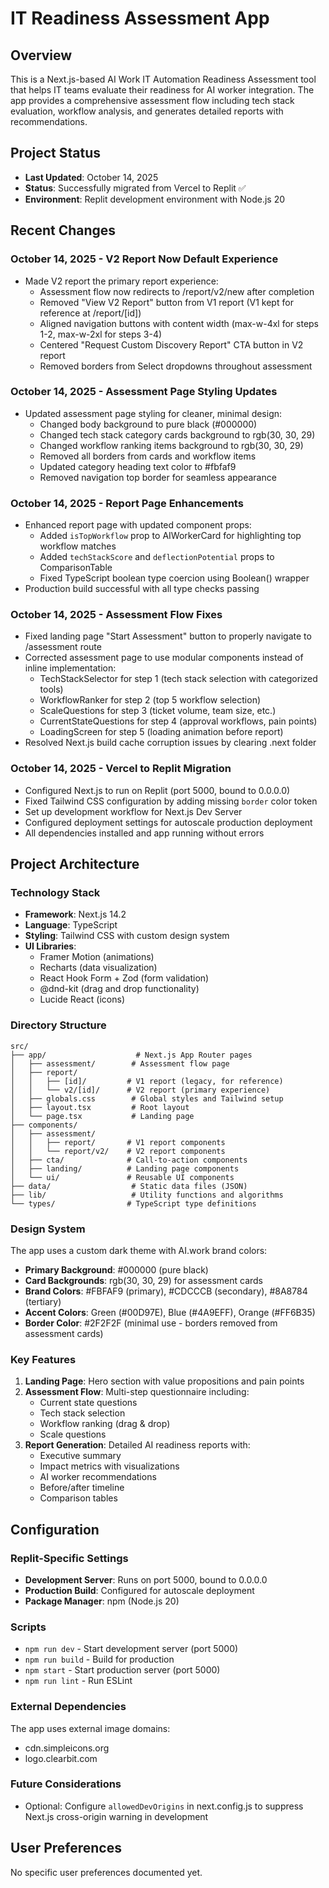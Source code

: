 # IT Readiness Assessment App

## Overview
This is a Next.js-based AI Work IT Automation Readiness Assessment tool that helps IT teams evaluate their readiness for AI worker integration. The app provides a comprehensive assessment flow including tech stack evaluation, workflow analysis, and generates detailed reports with recommendations.

## Project Status
- **Last Updated**: October 14, 2025
- **Status**: Successfully migrated from Vercel to Replit ✅
- **Environment**: Replit development environment with Node.js 20

## Recent Changes
### October 14, 2025 - V2 Report Now Default Experience
- Made V2 report the primary report experience:
  - Assessment flow now redirects to /report/v2/new after completion
  - Removed "View V2 Report" button from V1 report (V1 kept for reference at /report/[id])
  - Aligned navigation buttons with content width (max-w-4xl for steps 1-2, max-w-2xl for steps 3-4)
  - Centered "Request Custom Discovery Report" CTA button in V2 report
  - Removed borders from Select dropdowns throughout assessment

### October 14, 2025 - Assessment Page Styling Updates
- Updated assessment page styling for cleaner, minimal design:
  - Changed body background to pure black (#000000)
  - Changed tech stack category cards background to rgb(30, 30, 29)
  - Changed workflow ranking items background to rgb(30, 30, 29)
  - Removed all borders from cards and workflow items
  - Updated category heading text color to #fbfaf9
  - Removed navigation top border for seamless appearance

### October 14, 2025 - Report Page Enhancements
- Enhanced report page with updated component props:
  - Added `isTopWorkflow` prop to AIWorkerCard for highlighting top workflow matches
  - Added `techStackScore` and `deflectionPotential` props to ComparisonTable
  - Fixed TypeScript boolean type coercion using Boolean() wrapper
- Production build successful with all type checks passing

### October 14, 2025 - Assessment Flow Fixes
- Fixed landing page "Start Assessment" button to properly navigate to /assessment route
- Corrected assessment page to use modular components instead of inline implementation:
  - TechStackSelector for step 1 (tech stack selection with categorized tools)
  - WorkflowRanker for step 2 (top 5 workflow selection)
  - ScaleQuestions for step 3 (ticket volume, team size, etc.)
  - CurrentStateQuestions for step 4 (approval workflows, pain points)
  - LoadingScreen for step 5 (loading animation before report)
- Resolved Next.js build cache corruption issues by clearing .next folder

### October 14, 2025 - Vercel to Replit Migration
- Configured Next.js to run on Replit (port 5000, bound to 0.0.0.0)
- Fixed Tailwind CSS configuration by adding missing `border` color token
- Set up development workflow for Next.js Dev Server
- Configured deployment settings for autoscale production deployment
- All dependencies installed and app running without errors

## Project Architecture

### Technology Stack
- **Framework**: Next.js 14.2
- **Language**: TypeScript
- **Styling**: Tailwind CSS with custom design system
- **UI Libraries**: 
  - Framer Motion (animations)
  - Recharts (data visualization)
  - React Hook Form + Zod (form validation)
  - @dnd-kit (drag and drop functionality)
  - Lucide React (icons)

### Directory Structure
```
src/
├── app/                    # Next.js App Router pages
│   ├── assessment/        # Assessment flow page
│   ├── report/
│   │   ├── [id]/         # V1 report (legacy, for reference)
│   │   └── v2/[id]/      # V2 report (primary experience)
│   ├── globals.css        # Global styles and Tailwind setup
│   ├── layout.tsx         # Root layout
│   └── page.tsx           # Landing page
├── components/
│   ├── assessment/        
│   │   ├── report/       # V1 report components
│   │   └── report/v2/    # V2 report components
│   ├── cta/              # Call-to-action components
│   ├── landing/          # Landing page components
│   └── ui/               # Reusable UI components
├── data/                  # Static data files (JSON)
├── lib/                   # Utility functions and algorithms
└── types/                # TypeScript type definitions
```

### Design System
The app uses a custom dark theme with AI.work brand colors:
- **Primary Background**: #000000 (pure black)
- **Card Backgrounds**: rgb(30, 30, 29) for assessment cards
- **Brand Colors**: #FBFAF9 (primary), #CDCCCB (secondary), #8A8784 (tertiary)
- **Accent Colors**: Green (#00D97E), Blue (#4A9EFF), Orange (#FF6B35)
- **Border Color**: #2F2F2F (minimal use - borders removed from assessment cards)

### Key Features
1. **Landing Page**: Hero section with value propositions and pain points
2. **Assessment Flow**: Multi-step questionnaire including:
   - Current state questions
   - Tech stack selection
   - Workflow ranking (drag & drop)
   - Scale questions
3. **Report Generation**: Detailed AI readiness reports with:
   - Executive summary
   - Impact metrics with visualizations
   - AI worker recommendations
   - Before/after timeline
   - Comparison tables

## Configuration

### Replit-Specific Settings
- **Development Server**: Runs on port 5000, bound to 0.0.0.0
- **Production Build**: Configured for autoscale deployment
- **Package Manager**: npm (Node.js 20)

### Scripts
- `npm run dev` - Start development server (port 5000)
- `npm run build` - Build for production
- `npm start` - Start production server (port 5000)
- `npm run lint` - Run ESLint

### External Dependencies
The app uses external image domains:
- cdn.simpleicons.org
- logo.clearbit.com

### Future Considerations
- Optional: Configure `allowedDevOrigins` in next.config.js to suppress Next.js cross-origin warning in development

## User Preferences
No specific user preferences documented yet.
